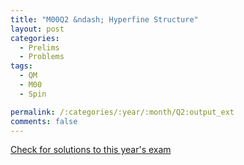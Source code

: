 ```yaml
---
title: "M00Q2 &ndash; Hyperfine Structure"
layout: post
categories:
  - Prelims
  - Problems
tags:
  - QM
  - M00
  - Spin

permalink: /:categories/:year/:month/Q2:output_ext
comments: false
---
```

<object data="2000M2Q.pdf" type="application/pdf" width="100%" height="500"></object>
<div class="message"><a href='https://princetonprelim.com/prelim/5/'>Check for solutions to this year's exam</a></div>